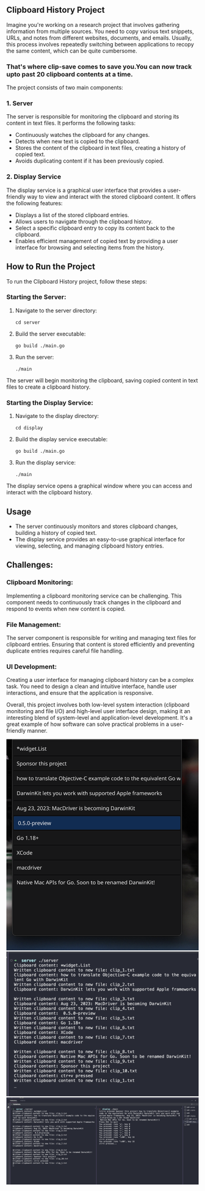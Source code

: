 ## Clipboard History Project

Imagine you're working on a research project that involves gathering information from multiple sources. You need to copy various text snippets, URLs, and notes from different websites, documents, and emails. Usually, this process involves repeatedly switching between applications to recopy the same content, which can be quite cumbersome. 

### That's where clip-save comes to save you.You can now track upto past 20 clipboard contents at a time.
The project consists of two main components:

### 1. Server

The server is responsible for monitoring the clipboard and storing its content in text files. It performs the following tasks:

- Continuously watches the clipboard for any changes.
- Detects when new text is copied to the clipboard.
- Stores the content of the clipboard in text files, creating a history of copied text.
- Avoids duplicating content if it has been previously copied.

### 2. Display Service

The display service is a graphical user interface that provides a user-friendly way to view and interact with the stored clipboard content. It offers the following features:

- Displays a list of the stored clipboard entries.
- Allows users to navigate through the clipboard history.
- Select a specific clipboard entry to copy its content back to the clipboard.
- Enables efficient management of copied text by providing a user interface for browsing and selecting items from the history.

## How to Run the Project

To run the Clipboard History project, follow these steps:

### Starting the Server:

1. Navigate to the server directory:
   ```shell
   cd server
   ```

2. Build the server executable:
   ```shell
   go build ./main.go
   ```

3. Run the server:
   ```shell
   ./main
   ```

The server will begin monitoring the clipboard, saving copied content in text files to create a clipboard history.

### Starting the Display Service:

1. Navigate to the display directory:
   ```shell
   cd display
   ```

2. Build the display service executable:
   ```shell
   go build ./main.go
   ```

3. Run the display service:
   ```shell
   ./main
   ```

The display service opens a graphical window where you can access and interact with the clipboard history.

## Usage

- The server continuously monitors and stores clipboard changes, building a history of copied text.
- The display service provides an easy-to-use graphical interface for viewing, selecting, and managing clipboard history entries.

## Challenges:

### Clipboard Monitoring: 
Implementing a clipboard monitoring service can be challenging. This component needs to continuously track changes in the clipboard and respond to events when new content is copied.

### File Management: 
The server component is responsible for writing and managing text files for clipboard entries. Ensuring that content is stored efficiently and preventing duplicate entries requires careful file handling.

### UI Development: 
Creating a user interface for managing clipboard history can be a complex task. You need to design a clean and intuitive interface, handle user interactions, and ensure that the application is responsive.

Overall, this project involves both low-level system interaction (clipboard monitoring and file I/O) and high-level user interface design, making it an interesting blend of system-level and application-level development. It's a great example of how software can solve practical problems in a user-friendly manner.

![Screenshot 2023-10-31 at 1.20.29 PM.png](resources%2FScreenshot%202023-10-31%20at%201.20.29%20PM.png)
![Screenshot 2023-10-31 at 1.21.12 PM.png](resources%2FScreenshot%202023-10-31%20at%201.21.12%20PM.png)
![Screenshot 2023-10-31 at 1.22.22 PM.png](resources%2FScreenshot%202023-10-31%20at%201.22.22%20PM.png)


